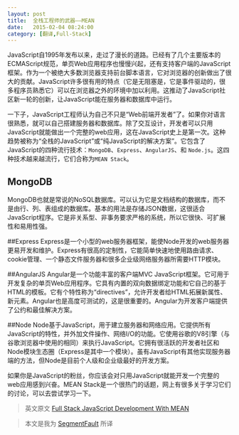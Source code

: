 ```yaml
---
layout: post
title:  全栈工程师的武器——MEAN
date:   2015-02-04 08:24:00
category: [翻译,Full-Stack]
---
```


<!-- ![clipboard.png](http://segmentfault.com/img/bVkNyo) -->

JavaScript自1995年发布以来，走过了漫长的道路。已经有了几个主要版本的ECMAScript规范，单页Web应用程序也慢慢兴起，还有支持客户端的JavaScript框架。作为一个被绝大多数浏览器支持前台脚本语言，它对浏览器的创新做出了很大的贡献。JavaScript许多很有用的特点（它是无阻塞是，它是事件驱动的，很多程序员熟悉它）可以在浏览器之外的环境中加以利用。这推动了JavaScript社区新一轮的创新，让JavaScript能在服务器和数据库中运行。


<!--more-->

一下子，JavaScript工程师认为自己不只是“Web前端开发者”了。如果你对语言很熟悉，就可以自己搭建服务器和数据库。除了交互设计，开发者可以只用JavaScript就能做出一个完整的web应用，这在JavaScript史上是第一次。这种趋势被称为“全栈的JavaScript”或“纯JavaScript的解决方案”。它包含了JavaScript的四种流行技术：`MongoDB`、`Express`、`AngularJS`、和 `Node.js`。这四种技术越来越流行，它们合称为`MEAN Stack`。


## MongoDB

MongoDB也就是常说的NoSQL数据库。可以认为它是文档结构的数据库，而不是由行、列、表组成的数据库。基本的用法是存储JSON数据，这很适合JavaScript程序。它是非关系型、非事务要求严格的系统，所以它很快、可扩展性和易用性强。

##Express
Express是一个小型的web服务器框架，能使Node开发的web服务器更易开发和维护。Express有很高的定制性，它能简单快速地使用路由请求、cookie管理、一个静态文件服务器和很多企业级网络服务器所需要HTTP模块。

##AngularJS
Angular是一个功能丰富的客户端MVC JavaScript框架。它可用于开发复杂的单页Web应用程序。它具有内置的双向数据绑定功能和它自己的基于HTML的模板。它有个特性称为“directives”，允许开发者给HTML拓展新属性、新元素。Angular也是高度可测试的，这是很重要的。Angular为开发客户端提供了公约和最佳解决方案。

##Node
Node基于JavaScript，用于建立服务器和网络应用。它提供所有JavaScript的特性，并外加文件操作、网络I/O的功能。它使用谷歌的V8引擎（与谷歌浏览器中使用的相同）来执行JavaScript。它拥有很活跃的开发者社区和Node模块生态圈（Express是其中一个模块）。虽有JavaScript有其他实现服务器端的方法，但Node是目前个人级和企业级最好的开发方案。

如果你是JavaScript的粉丝，你应该会对只用JavaScript就能开发一个完整的web应用感到兴奋。MEAN Stack是一个很热门的话题，网上有很多关于学习它们的讨论，可以去尝试学习一下。

> 英文原文 [Full Stack JavaScript Development With MEAN][1]

> 本文是我为 [SegmentFault][2] 所译

  [1]: http://www.sitepoint.com/full-stack-javascript-development-mean/#
  [2]: http://segmentfault.com/blog/news/1190000002535492
